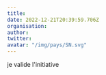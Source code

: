 ```yaml
---
title: 
date: 2022-12-21T20:39:59.706Z
organisation: 
author: 
twitter: 
avatar: "/img/pays/SN.svg"
---
```


je valide l'initiative